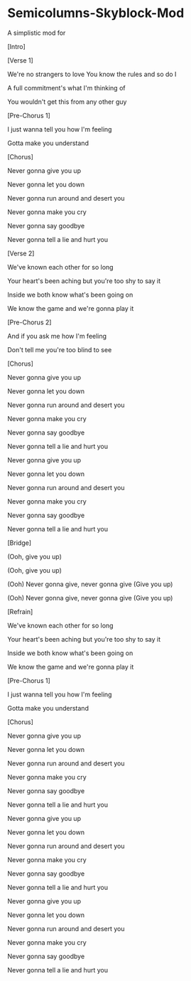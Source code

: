 # Semicolumns-Skyblock-Mod
A simplistic mod for 

[Intro]

[Verse 1]

We're no strangers to love
You know the rules and so do I

A full commitment's what I'm thinking of

You wouldn't get this from any other guy

[Pre-Chorus 1]

I just wanna tell you how I'm feeling

Gotta make you understand

[Chorus]

Never gonna give you up

Never gonna let you down

Never gonna run around and desert you

Never gonna make you cry

Never gonna say goodbye

Never gonna tell a lie and hurt you

[Verse 2]

We've known each other for so long

Your heart's been aching but you're too shy to say it

Inside we both know what's been going on

We know the game and we're gonna play it

[Pre-Chorus 2]

And if you ask me how I'm feeling

Don't tell me you're too blind to see

[Chorus]

Never gonna give you up

Never gonna let you down

Never gonna run around and desert you

Never gonna make you cry

Never gonna say goodbye

Never gonna tell a lie and hurt you

Never gonna give you up

Never gonna let you down

Never gonna run around and desert you

Never gonna make you cry

Never gonna say goodbye

Never gonna tell a lie and hurt you

[Bridge]

(Ooh, give you up)

(Ooh, give you up)

(Ooh) Never gonna give, never gonna give (Give you up)

(Ooh) Never gonna give, never gonna give (Give you up)

[Refrain]

We've known each other for so long

Your heart's been aching but you're too shy to say it

Inside we both know what's been going on

We know the game and we're gonna play it

[Pre-Chorus 1]

I just wanna tell you how I'm feeling

Gotta make you understand

[Chorus]

Never gonna give you up

Never gonna let you down

Never gonna run around and desert you

Never gonna make you cry

Never gonna say goodbye

Never gonna tell a lie and hurt you

Never gonna give you up

Never gonna let you down

Never gonna run around and desert you

Never gonna make you cry

Never gonna say goodbye

Never gonna tell a lie and hurt you

Never gonna give you up

Never gonna let you down

Never gonna run around and desert you

Never gonna make you cry

Never gonna say goodbye

Never gonna tell a lie and hurt you
